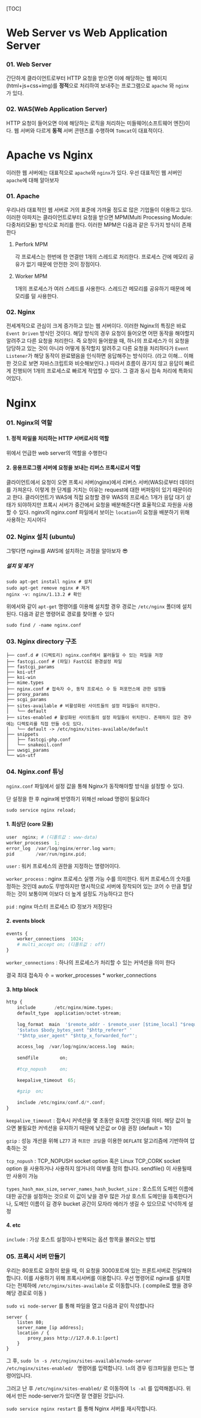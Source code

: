[TOC]



# Web Server vs Web Application Server

### 01. Web Server

간단하게 클라이언트로부터 HTTP 요청을 받으면 이에 해당하는 웹 페이지(html+js+css+img)를 **정적**으로 처리하여 보내주는 프로그램으로 `apache` 와 `nginx` 가 있다.

### 02. WAS(Web Application Server)

HTTP 요청이 들어오면 이에 해당하는 로직을 처리하는 미들웨어(소프트웨어 엔진)이다. 웹 서버와 다르게 **동적** 서버 콘텐츠를 수행하며 `Tomcat`이 대표적이다.



# Apache vs Nginx

이러한 웹 서버에는 대표적으로 `apache`와 `nginx`가 있다. 우선 대표적인 웹 서버인 `apache`에 대해 알아보자

### 01. Apache

우리나라 대표적인 웹 서버로 거의 표준에 가까울 정도로 많은 기업들이 이용하고 있다. 이러한 아파치는 클라이언트로부터 요청을 받으면 MPM(Multi Processing Module: 다중처리모듈) 방식으로 처리를 한다. 이러한 MPM은 다음과 같은 두가지 방식이 존재한다

1. Perfork MPM

   각 프로세스는 한번에 한 연결만 1개의 스레드로 처리한다. 프로세스 간에 메모리 공유가 없기 때문에 안전한 것이 장점이다.

2. Worker MPM

   1개의 프로세스가 여러 스레드를 사용한다. 스레드간 메모리를 공유하기 때문에 메모리를 덜 사용한다.



### 02. Nginx

전세계적으로 관심이 크게 증가하고 있는 웹 서버이다. 이러한 Nginx의 특징은 바로 `Event Driven` 방식인 것이다. 해당 방식의 경우 요청이 들어오면 어떤 동작을 해야할지 알려주고 다른 요청을 처리한다. 즉 요청이 들어왔을 때, 하나의 프로세스가 이 요청을 담당하고 있는 것이 아니라 어떻게 동작할지 알려주고 다른 요청을 처리하다가 `Event Listener`가 해당 동작이 완료됐음을 인식하면 응답해주는 방식이다. (라고 이해... 이해한 것으로 보면 자바스크립트와 비슷해보인다..) 따라서 흐름이 끊기지 않고 응답이 빠르게 진행되어 1개의 프로세스로 빠르게 작업할 수 있다. 그 결과 동시 접속 처리에 특화되어있다.



# Nginx

### 01. Nginx의 역할

#### 1. 정적 파일을 처리하는 HTTP 서버로서의 역할

위에서 언급한 web server의 역할을 수행한다

#### 2. 응용프로그램 서버에 요청을 보내는 리버스 프록시로서 역할

클라이언트에서 요청이 오면 프록시 서버(nginx)에서 리버스 서버(WAS)로부터 데이터를 가져온다. 이렇게 한 단계를 거치는 이유는 request에 대한 버퍼링이 있기 때문이라고 한다. 클라이언트가 WAS에 직접 요청할 경우 WAS의 프로세스 1개가 응답 대기 상태가 되야하지만 프록시 서버가 중간에서 요청을 배분해준다면 효율적으로 자원을 사용할 수 있다. nginx의 nginx.conf 파일에서 보이는 `location`이 요청을 배분하기 위해 사용하는 지시어다



### 02. Nginx 설치 (ubuntu)

그렇다면 nginx를 AWS에 설치하는 과정을 알아보자 :sunglasses:

##### 설치 및 제거

```
sudo apt-get install nginx # 설치
sudo apt-get remove nginx # 제거
nginx -v: nginx/1.13.2 # 확인
```

위에서와 같이 `apt-get` 명령어를 이용해 설치할 경우 경로는 `/etc/nginx` 폴더에 설치된다. 다음과 같은 명령어로 경로를 찾아볼 수 있다

```
sudo find / -name nginx.conf
```



### 03. Nginx directory 구조

```text
├── conf.d # (디렉토리) nginx.conf에서 불러들일 수 있는 파일을 저장
├── fastcgi.conf # (파일) FastCGI 환경설정 파일
├── fastcgi_params
├── koi-utf
├── koi-win
├── mime.types
├── nginx.conf # 접속자 수, 동작 프로세스 수 등 퍼포먼스에 관한 설정들
├── proxy_params
├── scgi_params
├── sites-available # 비활성화된 사이트들의 설정 파일들이 위치한다.
│   └── default
├── sites-enabled # 활성화된 사이트들의 설정 파일들이 위치한다. 존재하지 않은 경우에는 디렉토리를 직접 만들 수도 있다.
│   └── default -> /etc/nginx/sites-available/default
├── snippets
│   ├── fastcgi-php.conf
│   └── snakeoil.conf
├── uwsgi_params
└── win-utf
```



### 04. Nginx.conf 튜닝

 `nginx.conf` 파일에서 설정 값을 통해 Nginx가 동작해야할 방식을 설정할 수 있다.

단 설정을 한 후 nginx에 반영하기 위해선 reload 명령이 필요하다

```
sudo service nginx reload;
```



#### 1. 최상단 (core 모듈)

```python
user  nginx; # (디폴트값 : www-data) 
worker_processes  1;
error_log  /var/log/nginx/error.log warn;
pid        /var/run/nginx.pid;
```

`user` : 워커 프로세스의 권한을 지정하는 명령어이다. 

`worker_process` : nginx 프로세스 실행 가능 수를 의미한다. 워커 프로세스의 숫자를 정하는 것인데 auto도 무방하지만 명시적으로 서버에 장착되어 있는 코어 수 만큼 할당하는 것이 보통이며 이보다 더 높게 설정도 가능하다고 한다

`pid` : nginx 마스터 프로세스 ID 정보가 저장된다



#### 2. events block

```python
events { 
    worker_connections  1024;
    # multi_accept on; (디폴트값 : off) 
}
```

 `worker_connections` : 하나의 프로세스가 처리할 수 있는 커넥션을 의미 한다

결국 최대 접속자 수 = worker_processes * worker_connections



#### 3. http block

```python
http { 
    include       /etc/nginx/mime.types;
    default_type  application/octet-stream;
 
    log_format  main  '$remote_addr - $remote_user [$time_local] "$request" '
    '$status $body_bytes_sent "$http_referer" '
    '"$http_user_agent" "$http_x_forwarded_for"';
 
    access_log  /var/log/nginx/access.log  main;
 
    sendfile        on;
 
    #tcp_nopush     on; 
 
    keepalive_timeout  65;
 
    #gzip  on; 
 
    include /etc/nginx/conf.d/*.conf;
}
```

`keepalive_timeout` : 접속시 커넥션을 몇 초동안 유지할 것인지를 의미. 해당 값이 높으면 불필요한 커넥션을 유지하기 때문에 낮은값 or 0을 권장 (default = 10)

`gzip` : 성능 개선을 위해 `LZ77` 과 `허프만 코딩`을 이용한 `DEFLATE` 알고리즘에 기반하여 압축하는 것

`tcp_nopush` : TCP_NOPUSH socket option 혹은 Linux TCP_CORK socket option 을 사용하거나 사용하지 않거나의 여부를 정의 합니다. sendfile() 이 사용될때만 사용이 가능

`types_hash_max_size`, `server_names_hash_bucket_size` : 호스트의 도메인 이름에 대한 공간을 설정하는 것으로 이 값이 낮을 경우 많은 가상 호스트 도메인을 등록한다거나, 도메인 이름이 길 경우 bucket 공간이 모자라 에러가 생길 수 있으므로 넉넉하게 설정



#### 4. etc

`include` : 가상 호스트 설정이나 반복되는 옵션 항목을 불러오는 방법



### 05. 프록시 서버 만들기

우리는 80포트로 요청이 왔을 때, 이 요청을 3000포트에 있는 프론트서버로 전달해야합니다. 이를 사용하기 위해 프록시서버를 이용합니다. 우선 명령어로 nginx를 설치했다는 전제하에 `/etc/nginx/sites-available` 로 이동합니다. ( compile로 했을 경우 해당 경로로 이동 )

`sudo vi node-server` 를 통해 파일을 열고 다음과 같이 작성합니다

```
server {
	listen 80;
	server_name [ip address];
	location / {
		proxy_pass http://127.0.0.1:[port]
	}
}
```

그 후, `sudo ln -s /etc/nginx/sites-available/node-server /etc/nginx/sites-enabled/ ` 명령어를 입력합니다.  `ln`의 경우 링크파일을 만드는 명령어입니다.

그러고 난 후 `/etc/nginx/sites-enabled/` 로 이동하여 `ls -al` 를 입력해봅니다. 위에서 만든 node-server가 있다면 잘 연결된 것입니다.

`sudo service nginx restart` 를 통해 Nginx 서버를 재시작합니다.

